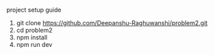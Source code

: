 project setup guide

1. git clone https://github.com/Deepanshu-Raghuwanshi/problem2.git
2. cd problem2
3. npm install
4. npm run dev
